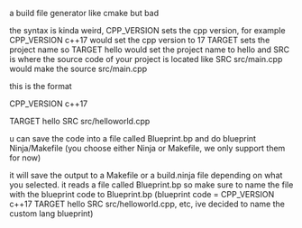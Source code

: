 a build file generator like cmake but bad

the syntax is kinda weird, CPP_VERSION sets the cpp version, for example CPP_VERSION c++17 would set the cpp version to 17
TARGET sets the project name so TARGET hello would set the project name to hello
and SRC is where the source code of your project is located
like SRC src/main.cpp would make the source src/main.cpp

this is the format

CPP_VERSION c++17

TARGET hello SRC src/helloworld.cpp

u can save the code into a file called Blueprint.bp and do blueprint Ninja/Makefile (you choose either Ninja or Makefile, we only support them for now)

it will save the output to a Makefile or a build.ninja file depending on what you selected. it reads a file called Blueprint.bp so make sure to name the file with the blueprint code to Blueprint.bp (blueprint code = CPP_VERSION c++17 TARGET hello SRC src/helloworld.cpp, etc, ive decided to name the custom lang blueprint)
